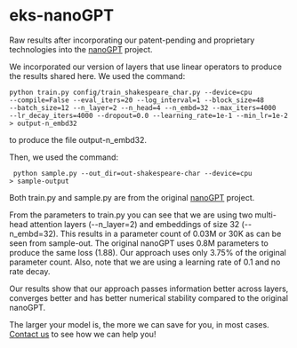 # eks-nanoGPT
Raw results after incorporating our patent-pending and proprietary technologies into the [nanoGPT](https://github.com/karpathy/nanoGPT) project.

We incorporated our version of layers that use linear operators to produce the results shared here. We used the command:

<code>python train.py config/train_shakespeare_char.py --device=cpu --compile=False --eval_iters=20 --log_interval=1 --block_size=48 --batch_size=12 --n_layer=2 --n_head=4 --n_embd=32 --max_iters=4000 --lr_decay_iters=4000 --dropout=0.0 --learning_rate=1e-1 --min_lr=1e-2 > output-n_embd32
</code>

to produce the file output-n_embd32.

Then, we used the command:

<code> python sample.py --out_dir=out-shakespeare-char --device=cpu > sample-output
</code>

Both train.py and sample.py are from the original [nanoGPT](https://github.com/karpathy/nanoGPT) project.

From the parameters to train.py you can see that we are using two multi-head attention layers (--n_layer=2) and embeddings of size 32 (--n_embd=32). This results in a parameter count of 0.03M or 30K as can be seen from sample-out. The original nanoGPT uses 0.8M parameters to produce the same loss (1.88). Our approach uses only 3.75% of the original parameter count. Also, note that we are using a learning rate of 0.1 and no rate decay.

Our results show that our approach passes information better across layers, converges better and has better numerical stability compared to the original nanoGPT. 

The larger your model is, the more we can save for you, in most cases. [Contact us](https://www.eskns.com/#contact) to see how we can help you!
